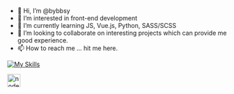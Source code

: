 - 👋 Hi, I’m @bybbsy
- 👀 I’m interested in front-end development
- 🌱 I’m currently learning JS, Vue.js, Python, SASS/SCSS
- 💞️ I’m looking to collaborate on interesting projects which can provide me good experience.
- 📫 How to reach me ... hit me here.

<!---
bybbsy/bybbsy is a ✨ special ✨ repository because its `README.md` (this file) appears on your GitHub profile.
You can click the Preview link to take a look at your changes.
--->
[![My Skills](https://skillicons.dev/icons?i=js,ts,nodejs,nest,react,vue,mysql,mongodb&theme=dark)](https://skillicons.dev)

<img align="left" alt="node-js" width="30px" src="https://cdn.jsdelivr.net/gh/devicons/devicon/icons/nodejs/nodejs-original-wordmark.svg" />
          
          
